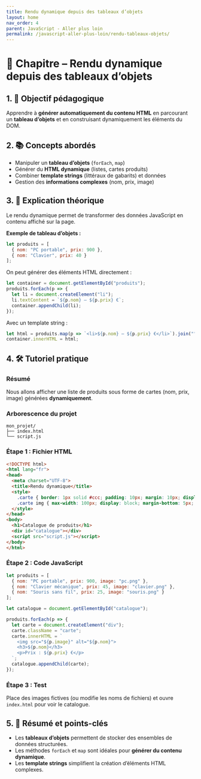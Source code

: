 ```yaml
---
title: Rendu dynamique depuis des tableaux d’objets
layout: home
nav_order: 4
parent: JavaScript - Aller plus loin
permalink: /javascript-aller-plus-loin/rendu-tableaux-objets/
---
```


# 📘 Chapitre – Rendu dynamique depuis des tableaux d’objets

## 1. 🎯 Objectif pédagogique

Apprendre à **générer automatiquement du contenu HTML** en parcourant un **tableau d’objets** et en construisant dynamiquement les éléments du DOM.

## 2. 📚 Concepts abordés

* Manipuler un **tableau d’objets** (`forEach`, `map`)
* Générer du **HTML dynamique** (listes, cartes produits)
* Combiner **template strings** (littéraux de gabarits) et données
* Gestion des **informations complexes** (nom, prix, image)

## 3. 🧠 Explication théorique

Le rendu dynamique permet de transformer des données JavaScript en contenu affiché sur la page.

**Exemple de tableau d’objets :**

```js
let produits = [
  { nom: "PC portable", prix: 900 },
  { nom: "Clavier", prix: 40 }
];
```

On peut générer des éléments HTML directement :

```js
let container = document.getElementById("produits");
produits.forEach(p => {
  let li = document.createElement("li");
  li.textContent = `${p.nom} – ${p.prix} €`;
  container.appendChild(li);
});
```

Avec un template string :

```js
let html = produits.map(p => `<li>${p.nom} – ${p.prix} €</li>`).join("");
container.innerHTML = html;
```

## 4. 🛠 Tutoriel pratique

### Résumé

Nous allons afficher une liste de produits sous forme de cartes (nom, prix, image) générées **dynamiquement**.

### Arborescence du projet

```
mon_projet/
├── index.html
└── script.js
```

### **Étape 1 : Fichier HTML**

```html
<!DOCTYPE html>
<html lang="fr">
<head>
  <meta charset="UTF-8">
  <title>Rendu dynamique</title>
  <style>
    .carte { border: 1px solid #ccc; padding: 10px; margin: 10px; display: inline-block; }
    .carte img { max-width: 100px; display: block; margin-bottom: 5px; }
  </style>
</head>
<body>
  <h1>Catalogue de produits</h1>
  <div id="catalogue"></div>
  <script src="script.js"></script>
</body>
</html>
```

### **Étape 2 : Code JavaScript**

```js
let produits = [
  { nom: "PC portable", prix: 900, image: "pc.png" },
  { nom: "Clavier mécanique", prix: 45, image: "clavier.png" },
  { nom: "Souris sans fil", prix: 25, image: "souris.png" }
];

let catalogue = document.getElementById("catalogue");

produits.forEach(p => {
  let carte = document.createElement("div");
  carte.className = "carte";
  carte.innerHTML = `
    <img src="${p.image}" alt="${p.nom}">
    <h3>${p.nom}</h3>
    <p>Prix : ${p.prix} €</p>
  `;
  catalogue.appendChild(carte);
});
```

### **Étape 3 : Test**

Place des images fictives (ou modifie les noms de fichiers) et ouvre `index.html` pour voir le catalogue.

## 5. 🧾 Résumé et points-clés

* Les **tableaux d’objets** permettent de stocker des ensembles de données structurées.
* Les méthodes `forEach` et `map` sont idéales pour **générer du contenu dynamique**.
* Les **template strings** simplifient la création d’éléments HTML complexes.

